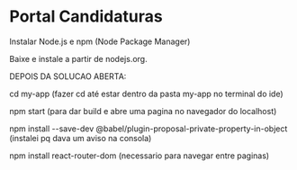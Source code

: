 # Portal Candidaturas

Instalar Node.js e npm (Node Package Manager)

Baixe e instale a partir de nodejs.org.

DEPOIS DA SOLUCAO ABERTA:

cd my-app (fazer cd até estar dentro da pasta my-app no terminal do ide)

npm start (para dar build e abre uma pagina no navegador do localhost)

npm install --save-dev @babel/plugin-proposal-private-property-in-object (instalei pq dava um aviso na consola)

npm install react-router-dom (necessario para navegar entre paginas)
